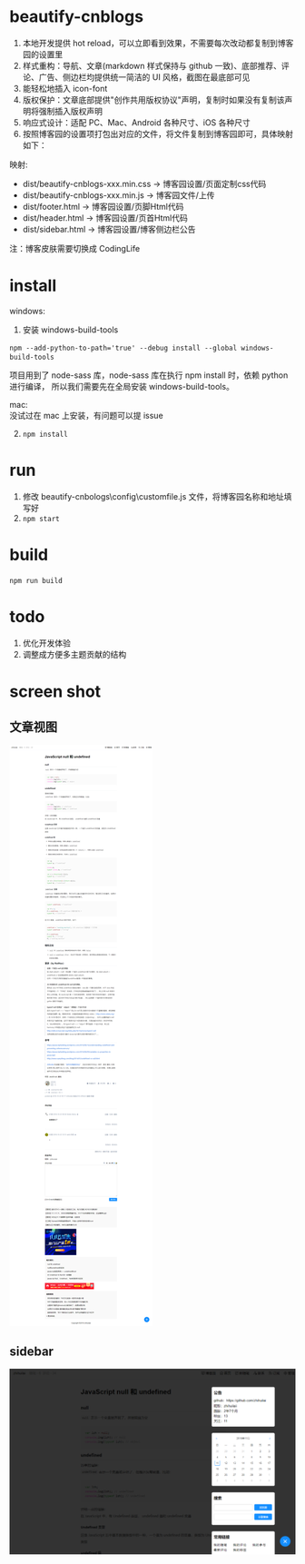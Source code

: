 # beautify-cnblogs

1. 本地开发提供 hot reload，可以立即看到效果，不需要每次改动都复制到博客园的设置里
2. 样式重构：导航、文章(markdown 样式保持与 github 一致)、底部推荐、评论、广告、侧边栏均提供统一简洁的 UI 风格，截图在最底部可见
3. 能轻松地插入 icon-font
4. 版权保护：文章底部提供"创作共用版权协议"声明，复制时如果没有复制该声明将强制插入版权声明
5. 响应式设计：适配 PC、Mac、Android 各种尺寸、iOS 各种尺寸
5. 按照博客园的设置项打包出对应的文件，将文件复制到博客园即可，具体映射如下：

映射:
*  dist/beautify-cnblogs-xxx.min.css -> 博客园设置/页面定制css代码
* dist/beautify-cnblogs-xxx.min.js -> 博客园文件/上传
* dist/footer.html -> 博客园设置/页脚Html代码
* dist/header.html -> 博客园设置/页首Html代码
* dist/sidebar.html -> 博客园设置/博客侧边栏公告

注：博客皮肤需要切换成 CodingLife

# install
windows:   
1. 安装 windows-build-tools
```
npm --add-python-to-path='true' --debug install --global windows-build-tools
```
项目用到了 node-sass 库，node-sass 库在执行 npm install 时，依赖 python 进行编译，
所以我们需要先在全局安装 windows-build-tools。

mac:  
没试过在 mac 上安装，有问题可以提 issue

2. `npm install`

# run
1. 修改 beautify-cnbologs\config\customfile.js 文件，将博客园名称和地址填写好
2. `npm start`

# build
`npm run build`

# todo
1. 优化开发体验
2. 调整成方便多主题贡献的结构

# screen shot
## 文章视图
![](./readme/post.png)
## sidebar
![](./readme/sidebar.png)
